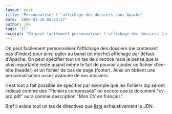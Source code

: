 ```yaml
---
layout: post
title: 'Personnaliser l''affichage des dossiers sous Apache'
date: '2006-01-20 05:24:27'
author: j0k
tags: '[]'
excerpt: "On peut facilement personnaliser l'affichage des dossiers (ne contenant pas d'index) pour ainsi palier au banal (et moche) affichage par défaut d'Apache.     \nOn peut spécifier tout un tas de directive mais je pense que la plus importante reste quand même le fait de pouvoir ajouter un fichier d'en-tête (header) et un fichier de bas de page (footer). Ainsi on      …"
---
```


On peut facilement personnaliser l'affichage des dossiers (ne contenant pas d'index) pour ainsi palier au banal (et moche) affichage par défaut d'Apache.
On peut spécifier tout un tas de directive mais je pense que la plus importante reste quand même le fait de pouvoir ajouter un fichier d'en-tête (header) et un fichier de bas de page (footer). Ainsi on obtient une personnalisation assez avancée de nos dossiers.

Il est tout a fait possible de spécifier par exemple que les fichiers zip seront indiqué comme des &quot;Fichiers compressés&quot; ou encore que le document &quot;cv-pro.pdf&quot; aura comme description &quot;Mon CV en français&quot;.

Bref il existe tout un tas de directives que [liste](http://developpeur.journaldunet.com/tutoriel/out/060113-apache-htaccess-index-options.shtml) exhaustivement le JDN.
